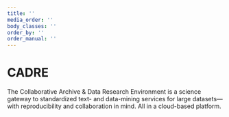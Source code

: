```yaml
---
title: ''
media_order: ''
body_classes: ''
order_by: ''
order_manual: ''
---
```


# CADRE

The Collaborative Archive & Data Research Environment is a science gateway to standardized text- and data-mining services for large datasets&mdash;with reproducibility and collaboration in mind. All in a cloud-based platform.
